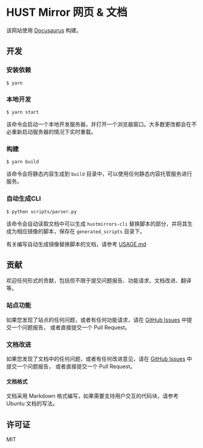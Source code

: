 # HUST Mirror 网页 & 文档

该网站使用 [Docusaurus](https://docusaurus.io/) 构建。

## 开发

### 安装依赖

```
$ yarn
```

### 本地开发

```
$ yarn start
```

该命令会启动一个本地开发服务器，并打开一个浏览器窗口。大多数更改都会在不必重新启动服务器的情况下实时重载。

### 构建

```
$ yarn build
```

该命令会将静态内容生成到 `build` 目录中，可以使用任何静态内容托管服务进行服务。

### 自动生成CLI

```
$ python scripts/parser.py
```

该命令会自动读取文档中可以生成 `hustmirrors-cli` 替换脚本的部分，并将其生成为相应镜像的脚本，保存在 `generated_scripts` 目录下。

有关编写自动生成镜像替换脚本的文档，请参考 [USAGE.md](USAGE.md)


## 贡献

欢迎任何形式的贡献，包括但不限于提交问题报告、功能请求、文档改进、翻译等。

### 站点功能

如果您发现了站点的任何问题，或者有任何功能请求，请在
[GitHub Issues](https://github.com/hust-open-atom-club/hust-mirrors/issues) 中提交一个问题报告，
或者直接提交一个 Pull Request。


### 文档改进

如果您发现了文档中的任何问题，或者有任何改进意见，请在
[GitHub Issues](https://github.com/hust-open-atom-club/hust-mirrors/issues) 中提交一个问题报告，
或者直接提交一个 Pull Request。

#### 文档格式

文档采用 Markdown 格式编写，如果需要支持用户交互的代码块，请参考 Ubuntu 文档的写法。

## 许可证

MIT
